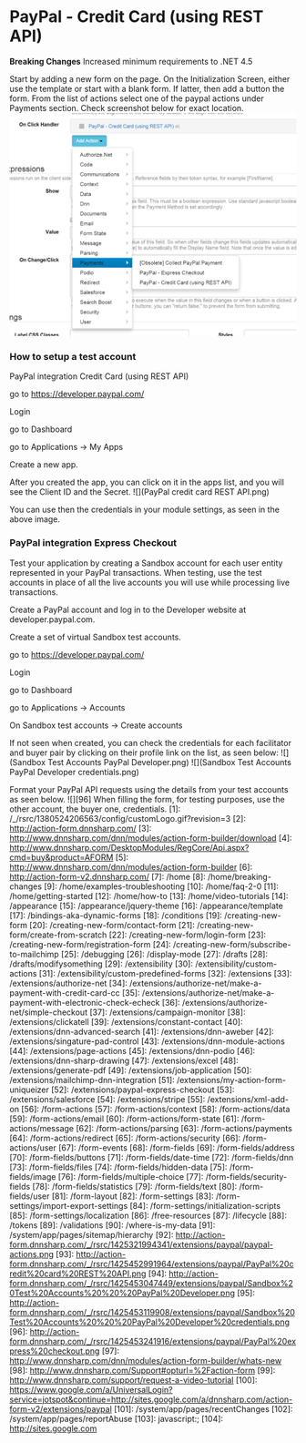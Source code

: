# PayPal - Credit Card (using REST API)

**Breaking Changes** Increased minimum requirements to .NET 4.5 

Start by adding a new form on the page. On the Initialization Screen, either use the template or start with a blank form. If latter, then add a button the form. From the list of actions select one of the paypal actions under Payments section. Check screenshot below for exact location. 
![](paypal-actions.png)

### How to setup a test account ### 

PayPal integration Credit Card (using REST API) 

go to https://developer.paypal.com/ 

Login 

go to Dashboard 

go to Applications -> My Apps 

Create a new app.

After you created the app, you can click on it in the apps list, and you will see the Client ID and the Secret. 
![](PayPal credit card REST API.png)

You can use then the credentials in your module settings, as seen in the above image. 

### PayPal integration Express Checkout 

Test your application by creating a Sandbox account for each user entity represented in your PayPal transactions. When testing, use the test accounts in place of all the live accounts you will use while processing live transactions. 

Create a PayPal account and log in to the Developer website at developer.paypal.com. 

Create a set of virtual Sandbox test accounts. 

go to https://developer.paypal.com/ 

Login 

go to Dashboard 

go to Applications -> Accounts 

On Sandbox test accounts -> Create accounts 

If not seen when created, you can check the credentials for each facilitator and buyer pair by clicking on their profile link on the list, as seen below: 
![](Sandbox Test Accounts   PayPal Developer.png)
![](Sandbox Test Accounts   PayPal Developer credentials.png)

Format your PayPal API requests using the details from your test accounts as seen below. ![][96] When filling the form, for testing purposes, use the other account, the buyer one, credentials.
[1]: /_/rsrc/1380524206563/config/customLogo.gif?revision=3
[2]: http://action-form.dnnsharp.com/
[3]: http://www.dnnsharp.com/dnn/modules/action-form-builder/download
[4]: http://www.dnnsharp.com/DesktopModules/RegCore/Api.aspx?cmd=buy&product=AFORM
[5]: http://www.dnnsharp.com/dnn/modules/action-form-builder
[6]: http://action-form-v2.dnnsharp.com/
[7]: /home
[8]: /home/breaking-changes
[9]: /home/examples-troubleshooting
[10]: /home/faq-2-0
[11]: /home/getting-started
[12]: /home/how-to
[13]: /home/video-tutorials
[14]: /appearance
[15]: /appearance/jquery-theme
[16]: /appearance/template
[17]: /bindings-aka-dynamic-forms
[18]: /conditions
[19]: /creating-new-form
[20]: /creating-new-form/contact-form
[21]: /creating-new-form/create-from-scratch
[22]: /creating-new-form/login-form
[23]: /creating-new-form/registration-form
[24]: /creating-new-form/subscribe-to-mailchimp
[25]: /debugging
[26]: /display-mode
[27]: /drafts
[28]: /drafts/modifysomething
[29]: /extensibility
[30]: /extensibility/custom-actions
[31]: /extensibility/custom-predefined-forms
[32]: /extensions
[33]: /extensions/authorize-net
[34]: /extensions/authorize-net/make-a-payment-with-credit-card-cc
[35]: /extensions/authorize-net/make-a-payment-with-electronic-check-echeck
[36]: /extensions/authorize-net/simple-checkout
[37]: /extensions/campaign-monitor
[38]: /extensions/clickatell
[39]: /extensions/constant-contact
[40]: /extensions/dnn-advanced-search
[41]: /extensions/dnn-aweber
[42]: /extensions/singature-pad-control
[43]: /extensions/dnn-module-actions
[44]: /extensions/page-actions
[45]: /extensions/dnn-podio
[46]: /extensions/dnn-sharp-drawing
[47]: /extensions/excel
[48]: /extensions/generate-pdf
[49]: /extensions/job-application
[50]: /extensions/mailchimp-dnn-integration
[51]: /extensions/my-action-form-uniqueizer
[52]: /extensions/paypal-express-checkout
[53]: /extensions/salesforce
[54]: /extensions/stripe
[55]: /extensions/xml-add-on
[56]: /form-actions
[57]: /form-actions/context
[58]: /form-actions/data
[59]: /form-actions/email
[60]: /form-actions/form-state
[61]: /form-actions/message
[62]: /form-actions/parsing
[63]: /form-actions/payments
[64]: /form-actions/redirect
[65]: /form-actions/security
[66]: /form-actions/user
[67]: /form-events
[68]: /form-fields
[69]: /form-fields/address
[70]: /form-fields/buttons
[71]: /form-fields/date-time
[72]: /form-fields/dnn
[73]: /form-fields/files
[74]: /form-fields/hidden-data
[75]: /form-fields/image
[76]: /form-fields/multiple-choice
[77]: /form-fields/security-fields
[78]: /form-fields/statistics
[79]: /form-fields/text
[80]: /form-fields/user
[81]: /form-layout
[82]: /form-settings
[83]: /form-settings/import-export-settings
[84]: /form-settings/initialization-scripts
[85]: /form-settings/localization
[86]: /free-resources
[87]: /lifecycle
[88]: /tokens
[89]: /validations
[90]: /where-is-my-data
[91]: /system/app/pages/sitemap/hierarchy
[92]: http://action-form.dnnsharp.com/_/rsrc/1425321994341/extensions/paypal/paypal-actions.png
[93]: http://action-form.dnnsharp.com/_/rsrc/1425452991964/extensions/paypal/PayPal%20credit%20card%20REST%20API.png
  [94]: http://action-form.dnnsharp.com/_/rsrc/1425453047449/extensions/paypal/Sandbox%20Test%20Accounts%20%20%20PayPal%20Developer.png
[95]: http://action-form.dnnsharp.com/_/rsrc/1425453119908/extensions/paypal/Sandbox%20Test%20Accounts%20%20%20PayPal%20Developer%20credentials.png
[96]: http://action-form.dnnsharp.com/_/rsrc/1425453241916/extensions/paypal/PayPal%20express%20checkout.png
[97]: http://www.dnnsharp.com/dnn/modules/action-form-builder/whats-new
[98]: http://www.dnnsharp.com/Support#opturl=%2Faction-form
[99]: http://www.dnnsharp.com/support/request-a-video-tutorial
[100]: https://www.google.com/a/UniversalLogin?service=jotspot&continue=http://sites.google.com/a/dnnsharp.com/action-form-v2/extensions/paypal
[101]: /system/app/pages/recentChanges
[102]: /system/app/pages/reportAbuse
[103]: javascript:;
[104]: http://sites.google.com
  

